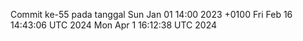 Commit ke-55 pada tanggal Sun Jan 01 14:00 2023 +0100
Fri Feb 16 14:43:06 UTC 2024
Mon Apr  1 16:12:38 UTC 2024
